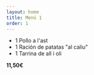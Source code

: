 ```yaml
---
layout: home
title: Menú 1
order: 1
---
```


* 1 Pollo a l'ast
* 1 Ración de patatas "al caliu"
* 1 Tarrina de all i oli

**11,50€**